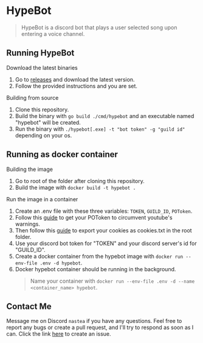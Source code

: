 # HypeBot

> HypeBot is a discord bot that plays a user selected song upon entering a voice channel.

## Running HypeBot

Download the latest binaries

1. Go to [releases](https://github.com/sonastea/hypebot/releases) and download the latest version.
2. Follow the provided instructions and you are set.

Building from source

1. Clone this repository.
2. Build the binary with `go build ./cmd/hypebot`
   and an executable named "hypebot" will be created.
3. Run the binary with `./hypebot[.exe] -t "bot token" -g "guild id"` depending on your os.

## Running as docker container

Building the image

1. Go to root of the folder after cloning this repository.
2. Build the image with `docker build -t hypebot .`

Run the image in a container

1. Create an .env file with these three variables: `TOKEN`, `GUILD_ID`, `POToken`.
2. Follow this [guide](https://github.com/yt-dlp/yt-dlp/wiki/Extractors#manually-acquiring-a-po-token-from-a-browser-for-use-when-logged-in) to get your POToken to circumvent youtube's warnings.
3. Then follow this [guide](https://github.com/yt-dlp/yt-dlp/issues/10927#issuecomment-2332602512) to export your cookies as cookies.txt in the root folder.
4. Use your discord bot token for "TOKEN" and your discord server's id for "GUILD_ID".
5. Create a docker container from the hypebot image with `docker run --env-file .env -d hypebot`.
6. Docker hypebot container should be running in the background.
   > Name your container with `docker run --env-file .env -d --name <container_name> hypebot`.

## Contact Me

Message me on Discord `nastea` if you have any questions. Feel free to report any bugs or create a pull request, and I'll try to respond as soon as I can.
Click the link [here](https://github.com/sonastea/hypebot/issues/new) to create an issue.
